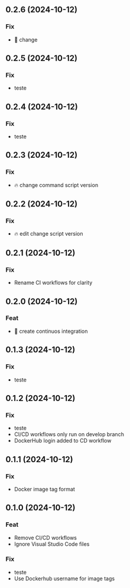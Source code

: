 ## 0.2.6 (2024-10-12)

### Fix

- :rocket: change

## 0.2.5 (2024-10-12)

### Fix

- teste

## 0.2.4 (2024-10-12)

### Fix

- teste

## 0.2.3 (2024-10-12)

### Fix

- :fire: change command script version

## 0.2.2 (2024-10-12)

### Fix

- :fire: edit change script version

## 0.2.1 (2024-10-12)

### Fix

- Rename CI workflows for clarity

## 0.2.0 (2024-10-12)

### Feat

- :rocket: create continuos integration

## 0.1.3 (2024-10-12)

### Fix

- teste

## 0.1.2 (2024-10-12)

### Fix

- teste
- CI/CD workflows only run on develop branch
- DockerHub login added to CD workflow

## 0.1.1 (2024-10-12)

### Fix

-  Docker image tag format

## 0.1.0 (2024-10-12)

### Feat

- Remove CI/CD workflows
- Ignore Visual Studio Code files

### Fix

- teste
- Use Dockerhub username for image tags
